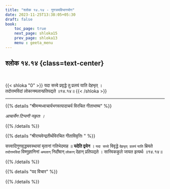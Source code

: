 ```yaml
---
title: "श्लोक १४.१४ - गुणत्रयविभागयोग"
date: 2023-11-25T13:38:05+05:30
draft: false
book:
    toc_page: true
    next_page: shloka15
    prev_page: shloka13
    menu : geeta_menu
---
```




## श्लोक १४.१४ {class=text-center}

<br/>

{{< shloka  "0"  >}}
यदा सत्त्वे प्रवृद्धे तु प्रलयं याति देहभृत् ।   
तदोत्तमविदां लोकानमलान्प्रतिपद्यते ॥१४.१४॥
{{< /shloka >}}

---


{{% details "श्रीमन्मध्वाचार्यभगवत्पादाचर्य विरचित  गीताभाष्य" %}}

*आचार्येण टिप्पणी नकृतः ।*

{{% /details %}}



{{% details "श्रीराघवेन्द्रतीर्थविरचित गीताविवृत्तिः " %}}

सत्त्वादिगुणवृद्ध्यवस्थायां मृतानां गतिभेदमाह ॥ 
**यदेति द्वयेन** । `यदा सत्त्वे` विवृद्धे `देहभृत् प्रलयं` 
`याति` म्रियते `तदोत्तमविदां` विष्णुज्ञानिनां 
`अमलान्` निर्दोषान् `लोकान्` देहान् प्रतिपद्यते । 
सात्त्विककुले जायत इत्यर्थः ॥१४.१४॥

{{% /details %}}



{{% details "पद विचार" %}}


{{% /details %}}
